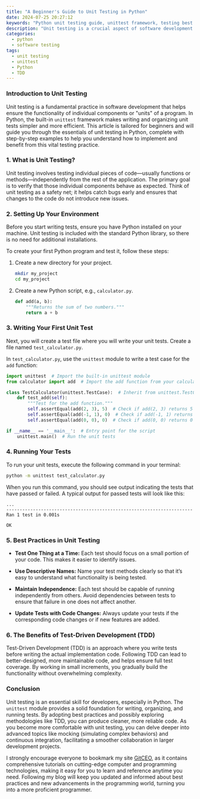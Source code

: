 ```yaml
---
title: "A Beginner's Guide to Unit Testing in Python"
date: 2024-07-25 20:27:12
keywords: "Python unit testing guide, unittest framework, testing best practices, python programming, software testing"
description: "Unit testing is a crucial aspect of software development that ensures individual components of a program work as intended. This beginner's guide delves into the core principles of unit testing in Python, focusing on the unittest framework. Learn how to create effective unit tests, write test cases, and understand best practices for maintaining high-quality code. Discover the significance of test-driven development (TDD) and how unit testing can seamlessly integrate into your programming workflow. Through practical examples and detailed explanations, anyone new to Python programming will gain the knowledge and confidence needed to implement unit testing efficiently. This article is tailored for beginners, providing step-by-step instructions and code snippets to help you grasp the concept of unit testing and apply it in real-world scenarios. Whether you're working on personal projects or larger software applications, mastering unit testing is an essential skill for successful coding."
categories:
  - python
  - software testing
tags:
  - unit testing
  - unittest
  - Python
  - TDD
---
```


### Introduction to Unit Testing

Unit testing is a fundamental practice in software development that helps ensure the functionality of individual components or "units" of a program. In Python, the built-in `unittest` framework makes writing and organizing unit tests simpler and more efficient. This article is tailored for beginners and will guide you through the essentials of unit testing in Python, complete with step-by-step examples to help you understand how to implement and benefit from this vital testing practice.

<!-- more -->

### 1. What is Unit Testing?

Unit testing involves testing individual pieces of code—usually functions or methods—independently from the rest of the application. The primary goal is to verify that those individual components behave as expected. Think of unit testing as a safety net; it helps catch bugs early and ensures that changes to the code do not introduce new issues.

### 2. Setting Up Your Environment

Before you start writing tests, ensure you have Python installed on your machine. Unit testing is included with the standard Python library, so there is no need for additional installations.

To create your first Python program and test it, follow these steps:

1. Create a new directory for your project.
   
   ```bash
   mkdir my_project
   cd my_project
   ```

2. Create a new Python script, e.g., `calculator.py`.

   ```python
   def add(a, b):
       """Returns the sum of two numbers."""
       return a + b
   ```

### 3. Writing Your First Unit Test

Next, you will create a test file where you will write your unit tests. Create a file named `test_calculator.py`.

In `test_calculator.py`, use the `unittest` module to write a test case for the `add` function:

```python
import unittest  # Import the built-in unittest module
from calculator import add  # Import the add function from your calculator.py

class TestCalculator(unittest.TestCase):  # Inherit from unittest.TestCase
    def test_add(self):
        """Test for the add function."""
        self.assertEqual(add(2, 3), 5)  # Check if add(2, 3) returns 5
        self.assertEqual(add(-1, 1), 0)  # Check if add(-1, 1) returns 0
        self.assertEqual(add(0, 0), 0)  # Check if add(0, 0) returns 0

if __name__ == '__main__':  # Entry point for the script
    unittest.main()  # Run the unit tests
```

### 4. Running Your Tests

To run your unit tests, execute the following command in your terminal:

```bash
python -m unittest test_calculator.py
```

When you run this command, you should see output indicating the tests that have passed or failed. A typical output for passed tests will look like this:

```
...
----------------------------------------------------------------------
Ran 1 test in 0.001s

OK
```

### 5. Best Practices in Unit Testing

- **Test One Thing at a Time:** Each test should focus on a small portion of your code. This makes it easier to identify issues.
  
- **Use Descriptive Names:** Name your test methods clearly so that it’s easy to understand what functionality is being tested.
  
- **Maintain Independence:** Each test should be capable of running independently from others. Avoid dependencies between tests to ensure that failure in one does not affect another.
  
- **Update Tests with Code Changes:** Always update your tests if the corresponding code changes or if new features are added.

### 6. The Benefits of Test-Driven Development (TDD)

Test-Driven Development (TDD) is an approach where you write tests before writing the actual implementation code. Following TDD can lead to better-designed, more maintainable code, and helps ensure full test coverage. By working in small increments, you gradually build the functionality without overwhelming complexity.

### Conclusion

Unit testing is an essential skill for developers, especially in Python. The `unittest` module provides a solid foundation for writing, organizing, and running tests. By adopting best practices and possibly exploring methodologies like TDD, you can produce cleaner, more reliable code. As you become more comfortable with unit testing, you can delve deeper into advanced topics like mocking (simulating complex behaviors) and continuous integration, facilitating a smoother collaboration in larger development projects.

I strongly encourage everyone to bookmark my site [GitCEO](https://gitceo.com), as it contains comprehensive tutorials on cutting-edge computer and programming technologies, making it easy for you to learn and reference anytime you need. Following my blog will keep you updated and informed about best practices and new advancements in the programming world, turning you into a more proficient programmer.